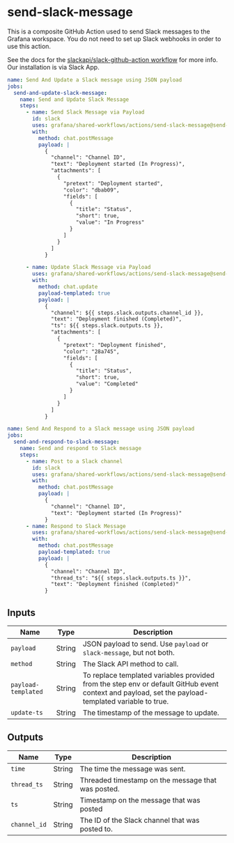 # send-slack-message

This is a composite GitHub Action used to send Slack messages to the Grafana workspace.
You do not need to set up Slack webhooks in order to use this action.

See the docs for the [slackapi/slack-github-action workflow](https://github.com/slackapi/slack-github-action/blob/main/README.md#technique-2-slack-app) for more info. Our installation is via Slack App.

<!-- x-release-please-start-version -->

```yaml
name: Send And Update a Slack message using JSON payload
jobs:
  send-and-update-slack-message:
    name: Send and Update Slack Message
    steps:
      - name: Send Slack Message via Payload
        id: slack
        uses: grafana/shared-workflows/actions/send-slack-message@send-slack-message-v2.0.0
        with:
          method: chat.postMessage
          payload: |
            {
              "channel": "Channel ID",
              "text": "Deployment started (In Progress)",
              "attachments": [
                {
                  "pretext": "Deployment started",
                  "color": "dbab09",
                  "fields": [
                    {
                      "title": "Status",
                      "short": true,
                      "value": "In Progress"
                    }
                  ]
                }
              ]
            }

      - name: Update Slack Message via Payload
        uses: grafana/shared-workflows/actions/send-slack-message@send-slack-message-v2.0.0
        with:
          method: chat.update
          payload-templated: true
          payload: |
            {
              "channel": ${{ steps.slack.outputs.channel_id }},
              "text": "Deployment finished (Completed)",
              "ts": ${{ steps.slack.outputs.ts }},
              "attachments": [
                {
                  "pretext": "Deployment finished",
                  "color": "28a745",
                  "fields": [
                    {
                      "title": "Status",
                      "short": true,
                      "value": "Completed"
                    }
                  ]
                }
              ]
            }
```

```yaml
name: Send And Respond to a Slack message using JSON payload
jobs:
  send-and-respond-to-slack-message:
    name: Send and respond to Slack message
    steps:
      - name: Post to a Slack channel
        id: slack
        uses: grafana/shared-workflows/actions/send-slack-message@send-slack-message-v2.0.0
        with:
          method: chat.postMessage
          payload: |
            {
              "channel": "Channel ID",
              "text": "Deployment started (In Progress)"
            }
      - name: Respond to Slack Message
        uses: grafana/shared-workflows/actions/send-slack-message@send-slack-message-v2.0.0
        with:
          method: chat.postMessage
          payload-templated: true
          payload: |
            {
              "channel": "Channel ID",
              "thread_ts": "${{ steps.slack.outputs.ts }}",
              "text": "Deployment finished (Completed)"
            }
```

<!-- x-release-please-end-version -->

## Inputs

| Name                | Type   | Description                                                                                                                                        |
| ------------------- | ------ | -------------------------------------------------------------------------------------------------------------------------------------------------- |
| `payload`           | String | JSON payload to send. Use `payload` or `slack-message`, but not both.                                                                              |
| `method`            | String | The Slack API method to call.                                                                                                                      |
| `payload-templated` | String | To replace templated variables provided from the step env or default GitHub event context and payload, set the payload-templated variable to true. |
| `update-ts`         | String | The timestamp of the message to update.                                                                                                            |

## Outputs

| Name         | Type   | Description                                        |
| ------------ | ------ | -------------------------------------------------- |
| `time`       | String | The time the message was sent.                     |
| `thread_ts`  | String | Threaded timestamp on the message that was posted. |
| `ts`         | String | Timestamp on the message that was posted           |
| `channel_id` | String | The ID of the Slack channel that was posted to.    |
